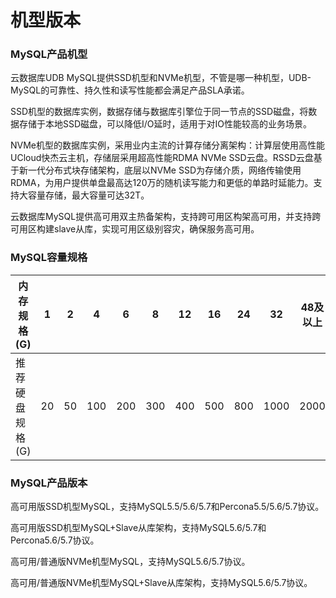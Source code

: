 # 机型版本



### MySQL产品机型

云数据库UDB MySQL提供SSD机型和NVMe机型，不管是哪一种机型，UDB-MySQL的可靠性、持久性和读写性能都会满足产品SLA承诺。

SSD机型的数据库实例，数据存储与数据库引擎位于同一节点的SSD磁盘，将数据存储于本地SSD磁盘，可以降低I/O延时，适用于对IO性能较高的业务场景。

NVMe机型的数据库实例，采用业内主流的计算存储分离架构：计算层使用高性能UCloud快杰云主机，存储层采用超高性能RDMA NVMe SSD云盘。RSSD云盘基于新一代分布式块存储架构，底层以NVMe SSD为存储介质，网络传输使用RDMA，为用户提供单盘最高达120万的随机读写能力和更低的单路时延能力。支持大容量存储，最大容量可达32T。

云数据库MySQL提供高可用双主热备架构，支持跨可用区构架高可用，并支持跨可用区构建slave从库，实现可用区级别容灾，确保服务高可用。


### MySQL容量规格

| 内存规格(G)   | 1  | 2  | 4   | 6   | 8   | 12  | 16  | 24  | 32   | 48及以上 |
| --------- | -- | -- | --- | --- | --- | --- | --- | --- | ---- | ----- |
| 推荐硬盘规格(G) | 20 | 50 | 100 | 200 | 300 | 400 | 500 | 800 | 1000 | 2000  |

### MySQL产品版本

高可用版SSD机型MySQL，支持MySQL5.5/5.6/5.7和Percona5.5/5.6/5.7协议。

高可用版SSD机型MySQL+Slave从库架构，支持MySQL5.6/5.7和Percona5.6/5.7协议。

高可用/普通版NVMe机型MySQL，支持MySQL5.6/5.7协议。

高可用/普通版NVMe机型MySQL+Slave从库架构，支持MySQL5.6/5.7协议。
